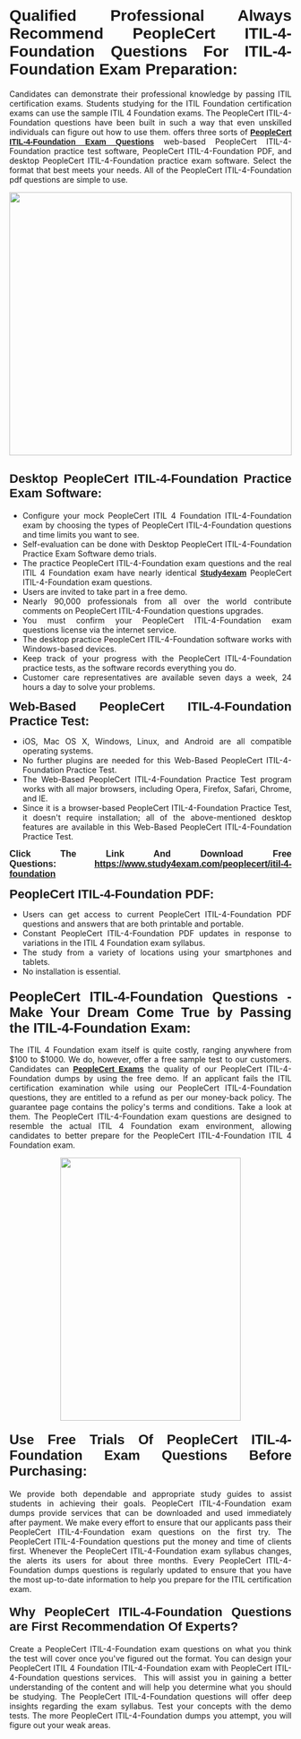 <h1 style="text-align: justify;"><span style="font-family:Verdana,Geneva,sans-serif;"><strong>Qualified Professional Always Recommend PeopleCert ITIL-4-Foundation Questions For ITIL-4-Foundation Exam Preparation:</strong></span></h1>

<p style="text-align: justify;">Candidates can demonstrate their professional knowledge by passing ITIL certification exams. Students studying for the ITIL Foundation certification exams can use the sample ITIL 4 Foundation exams. The PeopleCert ITIL-4-Foundation questions have been built in such a way that even unskilled individuals can figure out how to use them. offers three sorts of <a href="https://www.study4exam.com/peoplecert/itil-4-foundation" target="_blank"><span style="font-family:Verdana,Geneva,sans-serif;"><strong>PeopleCert ITIL-4-Foundation Exam Questions</strong></span></a> web-based PeopleCert ITIL-4-Foundation practice test software, PeopleCert ITIL-4-Foundation PDF, and desktop PeopleCert ITIL-4-Foundation practice exam software. Select the format that best meets your needs. All of the PeopleCert ITIL-4-Foundation pdf questions are simple to use.</p>

<p style="text-align: justify;"><a href="https://www.study4exam.com/peoplecert/itil-4-foundation" target="_blank"><img alt="" src="https://lh3.googleusercontent.com/pw/AM-JKLWyZpIQ0aIkfIyIbfUPGjZUh9qzz_kEk5RQLLa1Ffk6zlfHeVNyBGzR2ChVBfJFdRCu2HSxQoY7qwgGNqYCcDhg4BDPSQC4_r1Lvt5LrVxcXJb-7gUYJ0C1j1XwacQik8iOf4NNB6rzl0eJTUoRr7yL=w1155-h649-no?authuser=0" style="width: 100%; height: 470px;" /></a></p>

<h2 style="text-align: justify;"><span style="font-family:Verdana,Geneva,sans-serif;"><strong><span style="font-size:22px;">Desktop PeopleCert ITIL-4-Foundation Practice Exam Software:</span></strong></span></h2>

<ul>
	<li style="text-align: justify;">Configure your mock PeopleCert ITIL 4 Foundation ITIL-4-Foundation exam by choosing the types of PeopleCert ITIL-4-Foundation questions and time limits you want to see.</li>
	<li style="text-align: justify;">Self-evaluation can be done with Desktop PeopleCert ITIL-4-Foundation Practice Exam Software demo trials.</li>
	<li style="text-align: justify;">The practice PeopleCert ITIL-4-Foundation exam questions and the real ITIL 4 Foundation exam have nearly identical <a href="https://www.study4exam.com/" target="_blank"><span style="font-family:Verdana,Geneva,sans-serif;"><strong>Study4exam</strong></span></a> PeopleCert ITIL-4-Foundation exam questions.</li>
	<li style="text-align: justify;">Users are invited to take part in a free demo.</li>
	<li style="text-align: justify;">Nearly 90,000 professionals from all over the world contribute comments on PeopleCert ITIL-4-Foundation questions upgrades.</li>
	<li style="text-align: justify;">You must confirm your PeopleCert ITIL-4-Foundation exam questions license via the internet service.</li>
	<li style="text-align: justify;">The desktop practice PeopleCert ITIL-4-Foundation software works with Windows-based devices.</li>
	<li style="text-align: justify;">Keep track of your progress with the PeopleCert ITIL-4-Foundation practice tests, as the software records everything you do.</li>
	<li style="text-align: justify;">Customer care representatives are available seven days a week, 24 hours a day to solve your problems.</li>
</ul>

<p style="text-align: justify;"><strong><span style="font-size:22px;"><span style="font-family:Verdana,Geneva,sans-serif;">Web-Based PeopleCert ITIL-4-Foundation Practice Test:</span></span></strong></p>

<ul>
	<li style="text-align: justify;">iOS, Mac OS X, Windows, Linux, and Android are all compatible operating systems.</li>
	<li style="text-align: justify;">No further plugins are needed for this Web-Based PeopleCert ITIL-4-Foundation Practice Test.</li>
	<li style="text-align: justify;">The Web-Based PeopleCert ITIL-4-Foundation Practice Test program works with all major browsers, including Opera, Firefox, Safari, Chrome, and IE.</li>
	<li style="text-align: justify;">Since it is a browser-based PeopleCert ITIL-4-Foundation Practice Test, it doesn't require installation; all of the above-mentioned desktop features are available in this Web-Based PeopleCert ITIL-4-Foundation Practice Test.</li>
</ul>

<p style="text-align: justify;"><span style="font-size:16px;"><span style="font-family:Tahoma,Geneva,sans-serif;"><strong>Click The Link And Download Free Questions:</strong> <strong><a href="https://www.study4exam.com/peoplecert/itil-4-foundation" target="_blank">https://www.study4exam.com/peoplecert/itil-4-foundation</a></strong></span></span></p>

<p style="text-align: justify;"><strong><span style="font-size:22px;"><span style="font-family:Verdana,Geneva,sans-serif;">PeopleCert ITIL-4-Foundation PDF:</span></span></strong></p>

<ul>
	<li style="text-align: justify;">Users can get access to current PeopleCert ITIL-4-Foundation PDF questions and answers that are both printable and portable.</li>
	<li style="text-align: justify;">Constant PeopleCert ITIL-4-Foundation PDF updates in response to variations in the ITIL 4 Foundation exam syllabus.</li>
	<li style="text-align: justify;">The study from a variety of locations using your smartphones and tablets.</li>
	<li style="text-align: justify;">No installation is essential.</li>
</ul>

<h3 style="text-align: justify;"><span style="font-family:Verdana,Geneva,sans-serif;"><strong><span style="font-size:24px;">PeopleCert ITIL-4-Foundation Questions - Make Your Dream Come True by Passing the ITIL-4-Foundation Exam:</span></strong></span></h3>

<p style="text-align: justify;">The ITIL 4 Foundation exam itself is quite costly, ranging anywhere from $100 to $1000. We do, however, offer a free sample test to our customers. Candidates can <a href="https://www.study4exam.com/peoplecert-exams" target="_blank"><span style="font-family:Verdana,Geneva,sans-serif;"><strong>PeopleCert Exams</strong></span></a> the quality of our PeopleCert ITIL-4-Foundation dumps by using the free demo. If an applicant fails the ITIL certification examination while using our PeopleCert ITIL-4-Foundation questions, they are entitled to a refund as per our money-back policy. The guarantee page contains the policy's terms and conditions. Take a look at them. The PeopleCert ITIL-4-Foundation exam questions are designed to resemble the actual ITIL 4 Foundation exam environment, allowing candidates to better prepare for the PeopleCert ITIL-4-Foundation ITIL 4 Foundation exam.</p>

<p style="text-align: center;"><a href="https://www.study4exam.com/peoplecert/itil-4-foundation" target="_blank"><img alt="" src="https://lh3.googleusercontent.com/pw/AM-JKLVm1AFNQYt9HiIQSWFIDJ4-reoM0KdCdeB19EHN9L4Ujh8Y8RsoWphcOgh6e0EKC_wCXdk0e-HV9pMpYeOiLTHeEFzZkvxkcVneQPmtckPgQ6d6_1fl6pQAIG3hKRJVIJQCxUF7j94Vj7Q4_c_jN3oH=w972-h649-no?authuser=0" style="width: 80%; height: 470px;" /></a></p>

<h4 style="text-align: justify;"><span style="font-family:Verdana,Geneva,sans-serif;"><strong><span style="font-size:24px;">Use Free Trials Of PeopleCert ITIL-4-Foundation Exam Questions Before Purchasing:</span></strong></span></h4>

<p style="text-align: justify;">We provide both dependable and appropriate study guides to assist students in achieving their goals. PeopleCert ITIL-4-Foundation exam dumps provide services that can be downloaded and used immediately after payment. We make every effort to ensure that our applicants pass their PeopleCert ITIL-4-Foundation exam questions on the first try. The PeopleCert ITIL-4-Foundation questions put the money and time of clients first. Whenever the PeopleCert ITIL-4-Foundation exam syllabus changes, the alerts its users for about three months. Every PeopleCert ITIL-4-Foundation dumps questions is regularly updated to ensure that you have the most up-to-date information to help you prepare for the ITIL certification exam.</p>

<h4 style="text-align: justify;"><strong><span style="font-family:Verdana,Geneva,sans-serif;"><span style="font-size:22px;">Why PeopleCert ITIL-4-Foundation Questions are First Recommendation Of Experts?</span></span></strong></h4>

<p style="text-align: justify;">Create a PeopleCert ITIL-4-Foundation exam questions on what you think the test will cover once you've figured out the format. You can design your PeopleCert ITIL 4 Foundation ITIL-4-Foundation exam with PeopleCert ITIL-4-Foundation questions services.  This will assist you in gaining a better understanding of the content and will help you determine what you should be studying. The PeopleCert ITIL-4-Foundation questions will offer deep insights regarding the exam syllabus. Test your concepts with the demo tests. The more PeopleCert ITIL-4-Foundation dumps you attempt, you will figure out your weak areas. </p>
